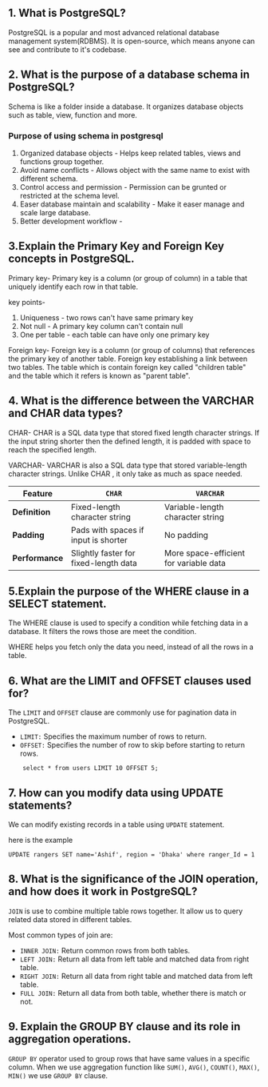 ## 1. What is PostgreSQL?

PostgreSQL is a popular and most advanced relational database management system(RDBMS). It is open-source, which means anyone can see and contribute to it's codebase.

## 2. What is the purpose of a database schema in PostgreSQL?

Schema is like a folder inside a database. It organizes database objects such as table, view, function and more.

### Purpose of using schema in postgresql

1. Organized database objects - Helps keep related tables, views and functions group together.
2. Avoid name conflicts - Allows object with the same name to exist with different schema.
3. Control access and permission - Permission can be grunted or restricted at the schema level.
4. Easer database maintain and scalability - Make it easer manage and scale large database.
5. Better development workflow -

## 3.Explain the Primary Key and Foreign Key concepts in PostgreSQL.

Primary key- Primary key is a column (or group of column) in a table that uniquely identify each row in that table.

key points-

1. Uniqueness - two rows can't have same primary key
2. Not null - A primary key column can't contain null
3. One per table - each table can have only one primary key

Foreign key- Foreign key is a column (or group of columns) that references the primary key of another table. Foreign key establishing a link between two tables. The table which is contain foreign key called "children table" and the table which it refers is known as "parent table".

## 4. What is the difference between the VARCHAR and CHAR data types?

CHAR- CHAR is a SQL data type that stored fixed length character strings. If the input string shorter then the defined length, it is padded with space to reach the specified length.

VARCHAR- VARCHAR is also a SQL data type that stored variable-length character strings. Unlike CHAR , it only take as much as space needed.

| Feature         | `CHAR`                                | `VARCHAR`                              |
| --------------- | ------------------------------------- | -------------------------------------- |
| **Definition**  | Fixed-length character string         | Variable-length character string       |
| **Padding**     | Pads with spaces if input is shorter  | No padding                             |
| **Performance** | Slightly faster for fixed-length data | More space-efficient for variable data |

## 5.Explain the purpose of the WHERE clause in a SELECT statement.

The WHERE clause is used to specify a condition while fetching data in a database. It filters the rows those are meet the condition.

WHERE helps you fetch only the data you need, instead of all the rows in a table.

## 6. What are the LIMIT and OFFSET clauses used for?

The `LIMIT` and `OFFSET` clause are commonly use for pagination data in PostgreSQL.

-   `LIMIT:` Specifies the maximum number of rows to return.
-   `OFFSET:` Specifies the number of row to skip before starting to return rows.

```
    select * from users LIMIT 10 OFFSET 5;

```

## 7. How can you modify data using UPDATE statements?

We can modify existing records in a table using `UPDATE` statement.

here is the example

```
UPDATE rangers SET name='Ashif', region = 'Dhaka' where ranger_Id = 1
```

## 8. What is the significance of the JOIN operation, and how does it work in PostgreSQL?

`JOIN` is use to combine multiple table rows together. It allow us to query related data stored in different tables.

Most common types of join are: 
- `INNER JOIN:` Return common rows from both tables.
- `LEFT JOIN:` Return all data from left table and matched data from right table. 
- `RIGHT JOIN:` Return all data from right table and matched data from left table. 
- `FULL JOIN:` Return all data from both table, whether there is match or not. 

## 9. Explain the GROUP BY clause and its role in aggregation operations.

`GROUP BY` operator used to group rows that have same values in a specific column. When we use aggregation function like `SUM()`, `AVG()`, `COUNT()`, `MAX()`, `MIN()` we use `GROUP BY` clause. 
